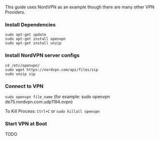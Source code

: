 This guide uses NordVPN as an example though there are many other VPN Providers.

### Install Dependencies

```
sudo apt-get update
sudo apt-get install openvpn
sudo apt-get install unzip
```

### Install NordVPN server configs

```
cd /etc/openvpn/ 
sudo wget https://nordvpn.com/api/files/zip
sudo unzip zip
```

### Connect to VPN

`sudo openvpn file_name` (for example: sudo openvpn de75.nordvpn.com.udp1194.ovpn)

To Kill Process: `Ctrl+C` or `sudo killall openvpn`

### Start VPN at Boot

TODO